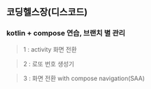 ## 코딩헬스장(디스코드)
### kotlin + compose 연습, 브랜치 별 관리
> 1 : activity 화면 전환

> 2 : 로또 번호 생성기

> 3 : 화면 전환 with compose navigation(SAA)
